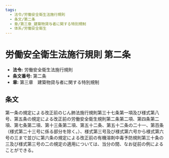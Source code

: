 ```yaml
---
tags:
  - 法令/労働安全衛生法施行規則
  - 条文/第二条
  - 章/第三章_建築物貸与者に関する特別規制
  - 体系/労働安全衛生
---
```

# 労働安全衛生法施行規則 第二条

- **法令:** 労働安全衛生法施行規則
- **条文番号:** 第二条
- **章:** 第三章　建築物貸与者に関する特別規制

## 条文
第一条の規定による改正前のじん肺法施行規則第三十七条第一項及び様式第八号、第五条の規定による改正前の労働安全衛生規則第二条第二項、第四条第二項、第七条第二項、第十三条第二項、第五十二条、第五十二条の二十一、第百条（様式第二十三号に係る部分を除く。）、様式第三号及び様式第六号から様式第六号の三まで並びに第六条の規定による改正前の有機溶剤中毒予防規則第三十条の三及び様式第三号の二の規定の適用については、当分の間、なお従前の例によることができる。

